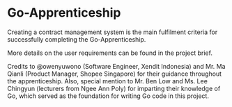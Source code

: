 # Go-Apprenticeship

Creating a contract management system is the main fulfilment criteria for successfully completing the Go-Apprenticeship.

More details on the user requirements can be found in the project brief. 

Credits to @owenyuwono (Software Engineer, Xendit Indonesia) and Mr. Ma Qianli (Product Manager, Shopee Singapore) for their guidance throughout the apprenticeship.
Also, special mention to Mr. Ben Low and Ms. Lee Chingyun (lecturers from Ngee Ann Poly) for imparting their knowledge of Go, which served as the foundation for writing Go code in this project. 
